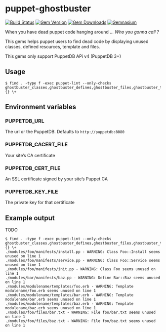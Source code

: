 puppet-ghostbuster
==================

[![Build Status](https://img.shields.io/travis/camptocamp/puppet-ghostbuster.svg)](https://travis-ci.org/camptocamp/puppet-ghostbuster)
[![Gem Version](https://img.shields.io/gem/v/puppet-ghostbuster.svg)](https://rubygems.org/gems/puppet-ghostbuster)
[![Gem Downloads](https://img.shields.io/gem/dt/puppet-ghostbuster.svg)](https://rubygems.org/gems/puppet-ghostbuster)
[![Gemnasium](https://img.shields.io/gemnasium/camptocamp/puppet-ghostbuster.svg)](https://gemnasium.com/camptocamp/puppet-ghostbuster)

When you have dead puppet code hanging around ...
*Who you gonna call ?*


This gems helps puppet users to find dead code by displaying unused classes, defined resources, template and files.

This gems only support PuppetDB APi v4 (PuppetDB 3+)

Usage
-----

```shell
$ find . -type f -exec puppet-lint --only-checks ghostbuster_classes,ghostbuster_defines,ghostbuster_files,ghostbuster_templates {} \+
```

Environment variables
---------------------

### PUPPETDB_URL

The url or the PuppetDB. Defaults to `http://puppetdb:8080`

### PUPPETDB_CACERT_FILE

Your site’s CA certificate

### PUPPETDB_CERT_FILE

An SSL certificate signed by your site’s Puppet CA

### PUPPETDB_KEY_FILE

The private key for that certificate

Example output
--------------

TODO
```
$ find . -type f -exec puppet-lint --only-checks ghostbuster_classes,ghostbuster_defines,ghostbuster_files,ghostbuster_templates {} \+
./modules/foo/manifests/install.pp - WARNING: Class Foo::Install seems unused on line 1
./modules/foo/manifests/service.pp - WARNING: Class Foo::Service seems unused on line 1
./modules/foo/manifests/init.pp - WARNING: Class Foo seems unused on line 1
./modules/bar/manifests/baz.pp - WARNING: Define Bar::Baz seems unused on line 1
./modules/modulename/templates/foo.erb - WARNING: Template modulename/foo.erb seems unused on line 1
./modules/modulename/templates/bar.erb - WARNING: Template modulename/bar.erb seems unused on line 1
./modules/modulename/templates/baz.erb - WARNING: Template modulename/baz.erb seems unused on line 1
./modules/foo/files/bar.txt - WARNING: File foo/bar.txt seems unused on line 1
./modules/foo/files/baz.txt - WARNING: File foo/baz.txt seems unused on line 1
```
